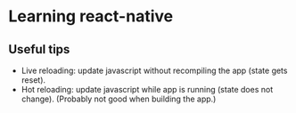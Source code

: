 # Learning react-native

## Useful tips
* Live reloading: update javascript without recompiling the app (state gets reset).
* Hot reloading: update javascript while app is running (state does not change). (Probably not good when building the app.)
